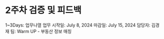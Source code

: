 # 2주차 검증 및 피드백

1~3Days: 업무나열
업무 시작일: July 8, 2024
마감일: July 15, 2024
담당자: 김경재
팀: Warm UP - 부동산 정보 매칭
